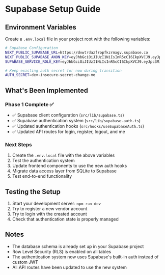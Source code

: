 # Supabase Setup Guide

## Environment Variables

Create a `.env.local` file in your project root with the following variables:

```bash
# Supabase Configuration
NEXT_PUBLIC_SUPABASE_URL=https://dvwtrdazfropfkzrmxgv.supabase.co
NEXT_PUBLIC_SUPABASE_ANON_KEY=eyJhbGciOiJIUzI1NiIsInR5cCI6IkpXVCJ9.eyJpc3MiOiJzdXBhYmFzZSIsInJlZiI6ImR2d3RyZGF6ZnJvcGZrenJteGd2Iiwicm9sZSI6ImFub24iLCJpYXQiOjE3NTU3MTk4NDUsImV4cCI6MjA3MTI5NTg0NX0.2tljqdW8nEACpc7XZZzyQjR4SAG4d_TawRB3EX99Bps
SUPABASE_SERVICE_ROLE_KEY=eyJhbGciOiJIUzI1NiIsInR5cCI6IkpXVCJ9.eyJpc3MiOiJzdXBhYmFzZSIsInJlZiI6ImR2d3RyZGF6ZnJvcGZrenJteGd2Iiwicm9sZSI6InNlcnZpY2Vfcm9sZSIsImlhdCI6MTc1NTcxOTg0NSwiZXhwIjoyMDcxMjk1ODQ1fQ.HeD0QDm0r9_v51UqvKB6DBWnZio--iJMmzYZOFXOFRk

# Keep existing auth secret for now during transition
AUTH_SECRET=dev-insecure-secret-change-me
```

## What's Been Implemented

### Phase 1 Complete ✅
- ✅ Supabase client configuration (`src/lib/supabase.ts`)
- ✅ Supabase authentication system (`src/lib/supabase-auth.ts`)
- ✅ Updated authentication hooks (`src/hooks/useSupabaseAuth.ts`)
- ✅ Updated API routes for login, register, logout, and me

### Next Steps
1. Create the `.env.local` file with the above variables
2. Test the authentication system
3. Update frontend components to use the new auth hooks
4. Migrate data access layer from SQLite to Supabase
5. Test end-to-end functionality

## Testing the Setup

1. Start your development server: `npm run dev`
2. Try to register a new vendor account
3. Try to login with the created account
4. Check that authentication state is properly managed

## Notes

- The database schema is already set up in your Supabase project
- Row Level Security (RLS) is enabled on all tables
- The authentication system now uses Supabase's built-in auth instead of custom JWT
- All API routes have been updated to use the new system
